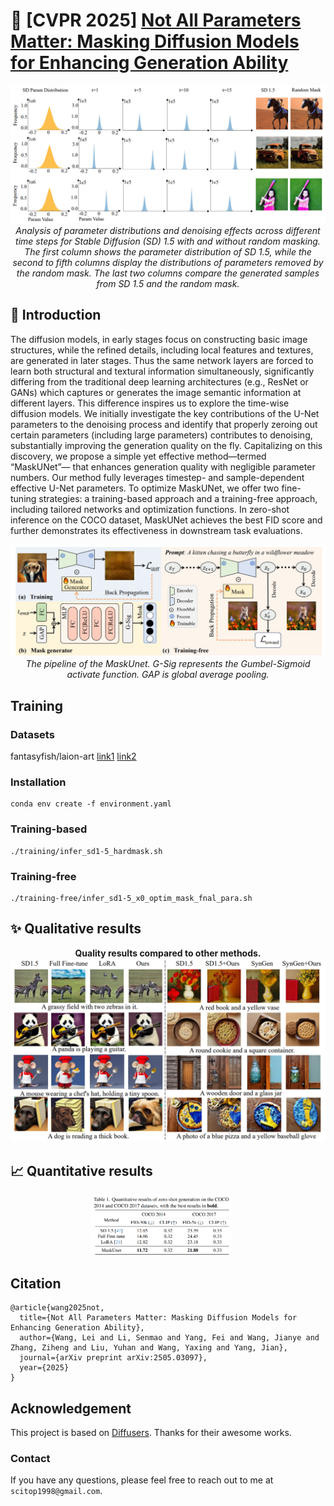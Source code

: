 # 🚀 [CVPR 2025] [Not All Parameters Matter: Masking Diffusion Models for Enhancing Generation Ability](https://arxiv.org/pdf/2505.03097)

<div align="center">
<img src="./motivation.png" alt="demo" style="zoom:150%;" />
  <br>
  <em>
      Analysis of parameter distributions and denoising effects across different time steps for Stable Diffusion (SD) 1.5 with and without random masking. The first column shows the parameter distribution of SD 1.5, while the second to fifth columns display the distributions of parameters removed by the random mask. The last two columns compare the generated samples from SD 1.5 and the random mask.
  </em>
</div>

## 📘 Introduction
The diffusion models, in early stages focus on constructing basic image structures, while the refined details, including local features and textures, are generated in later stages.  Thus the same network layers are forced to learn both structural and textural information simultaneously,  significantly differing from the traditional deep learning architectures (e.g., ResNet or GANs) which  captures or generates the image semantic information at different layers.  This difference inspires us to explore the time-wise diffusion models.  We initially investigate the key contributions of the U-Net parameters to the denoising process and identify that properly zeroing out certain parameters (including large parameters) contributes to denoising, substantially improving the generation quality on the fly. Capitalizing on this discovery, we propose a simple yet effective method—termed “MaskUNet”— that enhances generation quality with   negligible parameter numbers. Our method fully leverages timestep- and sample-dependent effective U-Net parameters. To optimize MaskUNet,  we offer two fine-tuning strategies: a training-based approach and a training-free approach, including tailored networks and optimization functions.  In zero-shot inference on the COCO dataset, MaskUNet achieves the best FID score and further demonstrates its effectiveness in downstream task evaluations.

<img src="./method.png" alt="method" />

<div align="center">
<em>The pipeline of the MaskUnet. G-Sig represents the Gumbel-Sigmoid activate function. GAP is global average pooling.
  </em>
</div>

## Training
### Datasets
fantasyfish/laion-art [link1](https://huggingface.co/datasets/fantasyfish/laion-art)  [link2](https://hf-mirror.com/datasets/fantasyfish/laion-art)

### Installation
```shell
conda env create -f environment.yaml
  ```
### Training-based
```shell
./training/infer_sd1-5_hardmask.sh
  ```

### Training-free
```shell
./training-free/infer_sd1-5_x0_optim_mask_fnal_para.sh
  ```
## ✨ Qualitative results

<div align="center">
    <b>
            Quality results compared to other methods.
    </b>
</div>
<img src="./results.png" alt="sd-ddim50" />

## 📈  Quantitative results
<p align="center">
<img src="./results1.png" alt="origin" style="width: 45%;margin-right: 20px;" /> 
</p>

## Citation

```
@article{wang2025not,
  title={Not All Parameters Matter: Masking Diffusion Models for Enhancing Generation Ability},
  author={Wang, Lei and Li, Senmao and Yang, Fei and Wang, Jianye and Zhang, Ziheng and Liu, Yuhan and Wang, Yaxing and Yang, Jian},
  journal={arXiv preprint arXiv:2505.03097},
  year={2025}
}

```
## Acknowledgement

This project is based on [Diffusers](https://github.com/huggingface/diffusers). Thanks for their awesome works.
### Contact
If you have any questions, please feel free to reach out to me at  `scitop1998@gmail.com`. 
